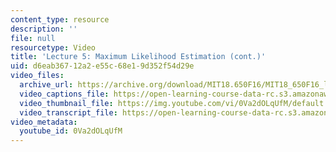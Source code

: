 ```yaml
---
content_type: resource
description: ''
file: null
resourcetype: Video
title: 'Lecture 5: Maximum Likelihood Estimation (cont.)'
uid: d6eab367-12a2-e55c-68e1-9d352f54d29e
video_files:
  archive_url: https://archive.org/download/MIT18.650F16/MIT18_650F16_lec05_300k.mp4
  video_captions_file: https://open-learning-course-data-rc.s3.amazonaws.com/18-650-statistics-for-applications-fall-2016/c744d51b970f51499341d139e3f24779_0Va2dOLqUfM.vtt
  video_thumbnail_file: https://img.youtube.com/vi/0Va2dOLqUfM/default.jpg
  video_transcript_file: https://open-learning-course-data-rc.s3.amazonaws.com/18-650-statistics-for-applications-fall-2016/b4750b65e80ae82285fd8b1175f4ee21_0Va2dOLqUfM.pdf
video_metadata:
  youtube_id: 0Va2dOLqUfM
---
```

